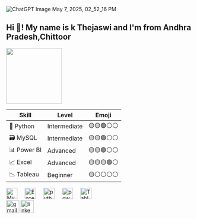 ![ChatGPT Image May 7, 2025, 02_52_16 PM](https://github.com/user-attachments/assets/1579a0cb-fdf7-4ad4-b89c-632bd105ee79)<h2 align="left">Hi 👋! My name is k Thejaswi and I'm  from Andhra Pradesh,Chittoor </h2>
<img align="t" height="150" src="https://img.freepik.com/premium-vector/lone-analyst-surrounded-by-sea-charts-spreadsheets-conducting-detailed-analysis_216520-128468.jpg"  />

<div align="center">  
</div>

| Skill        | Level     | Emoji |
|--------------|-----------|-------|
| 🐍 Python     | Intermediate | 🟡🟡🟢⚪⚪ |
| 🗃 MySQL      | Intermediate | 🟡🟡🟢⚪⚪ |
| 📊 Power BI  | Advanced     | 🟡🟡🟢⚪⚪ |
| 📈 Excel     | Advanced     | 🟡🟡🟡🟢⚪ |
| 📉 Tableau   | Beginner     | 🟡⚪⚪⚪⚪ |
</div>
<div align="left">
  <img src="https://techorigine.com/wp-content/uploads/2024/06/mysql-la-gi-870x457.png" height="30" alt="Mysql logo"  />
  <img width="12" />
  <img src="https://www.pcworld.com/wp-content/uploads/2025/04/microsoft_excel_logo_primary_resized2-100726640-orig-25.jpg?quality=50&strip=all" height="30" alt="Excel logo"  />
  <img width="12" />
  <img src="https://upload.wikimedia.org/wikipedia/commons/thumb/c/c3/Python-logo-notext.svg/1869px-Python-logo-notext.svg.png" height="30" alt="python logo"  />
  <img width="12" />
  <img src="https://its.ucr.edu/media/1521/download?attachment" height="30" alt="powerbi logo"  />
  <img width="12" />
  <img src="https://logos-world.net/wp-content/uploads/2021/10/Tableau-Symbol.png" height="30" alt="Tableau logo"  />
</div>
  <img src="https://img.shields.io/static/v1?message=Gmail&logo=gmail&label=&color=D14836&logoColor=white&labelColor=&style=for-the-badge" height="35" alt="gmail logo"  />
  <img src="https://img.shields.io/static/v1?message=LinkedIn&logo=linkedin&label=&color=0077B5&logoColor=white&labelColor=&style=for-the-badge" height="35" alt="linkedin logo"  />
</div>
